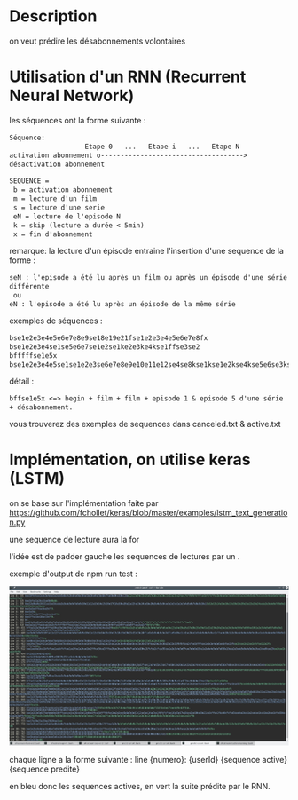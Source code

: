 # Description

on veut prédire les désabonnements volontaires

# Utilisation d'un RNN (Recurrent Neural Network)

les séquences ont la forme suivante :

```
Séquence:
                   Etape 0   ...   Etape i   ...   Etape N   
activation abonnement o------------------------------------> désactivation abonnement
```

```
SEQUENCE =
 b = activation abonnement
 m = lecture d'un film
 s = lecture d'une serie
 eN = lecture de l'episode N
 k = skip (lecture a durée < 5min)
 x = fin d'abonnement
```

remarque: la lecture d'un épisode entraine l'insertion d'une sequence de la forme :
```
seN : l'episode a été lu après un film ou après un épisode d'une série différente
 ou
eN : l'episode a été lu après un épisode de la même série
```

exemples de séquences :

```
bse1e2e3e4e5e6e7e8e9se18e19e21fse1e2e3e4e5e6e7e8fx
bse1e2e3e4se1se5e6e7se1e2se1ke2e3ke4kse1ffse3se2
bfffffse1e5x
bse1e2e3e4e5se1se1e2e3se6e7e8e9e10e11e12se4se8kse1kse1e2kse4kse5e6se3kse7e8e9e10ke11e12fkse13e14e15e16ke17ke18e19e20e21e22e23e24se5se1e2e3se1kse4e5e6e7e8kse3kse3se1e2e3kse6e3e5e1k
```

détail :

```
bffse1e5x <=> begin + film + film + episode 1 & episode 5 d'une série + désabonnement.
```

vous trouverez des exemples de sequences dans canceled.txt & active.txt

# Implémentation, on utilise keras (LSTM)

on se base sur l'implémentation faite par https://github.com/fchollet/keras/blob/master/examples/lstm_text_generation.py

une sequence de lecture aura la for

l'idée est de padder gauche les sequences de lectures par un .

exemple d'output de npm run test :

![output](https://github.com/Afrostream/afrostream-machine-learning/raw/master/predict-cancel/output.jpg)

chaque ligne a la forme suivante :
line {numero}: {userId} {sequence active}{sequence predite}

en bleu donc les sequences actives, en vert la suite prédite par le RNN.
